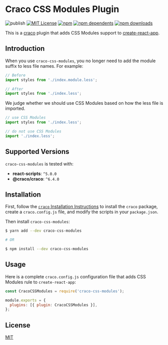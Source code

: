 # Craco CSS Modules Plugin

![publish](https://github.com/crazyurus/craco-css-modules/actions/workflows/publish.yaml/badge.svg)
[![MIT License](https://img.shields.io/badge/license-MIT-blue.svg)](LICENSE)
[![npm](https://badgen.net/npm/v/craco-css-modules)](https://www.npmjs.com/package/craco-css-modules)
[![npm dependents](https://badgen.net/npm/dependents/craco-css-modules)](https://www.npmjs.com/package/craco-css-modules?activeTab=dependents)
[![npm downloads](https://badgen.net/npm/dt/craco-css-modules)](https://www.npmjs.com/package/craco-css-modules)

This is a [craco](https://github.com/gsoft-inc/craco) plugin that adds CSS Modules support to [create-react-app](https://facebook.github.io/create-react-app/).

## Introduction

When you use `craco-css-modules`, you no longer need to add the module suffix to less file names. For example:
```js
// Before
import styles from './index.module.less';

// After
import styles from './index.less';
```

We judge whether we should use CSS Modules based on how the less file is imported.

```js
// use CSS Modules
import styles from './index.less';

// do not use CSS Modules
import './index.less';
```

## Supported Versions

`craco-css-modules` is tested with:

- **react-scripts**: `^5.0.0`
- **@craco/craco**: `^6.4.0`

## Installation

First, follow the [`craco` Installation Instructions](https://github.com/gsoft-inc/craco/blob/master/packages/craco/README.md##installation) to install the `craco` package, create a `craco.config.js` file, and modify the scripts in your `package.json`.

Then install `craco-css-modules`:

```bash
$ yarn add --dev craco-css-modules

# OR

$ npm install --dev craco-css-modules
```

## Usage

Here is a complete `craco.config.js` configuration file that adds CSS Modules rule to `create-react-app`:

```js
const CracoCSSModules = require('craco-css-modules');

module.exports = {
  plugins: [{ plugin: CracoCSSModules }],
};
```

## License

[MIT](./LICENSE)

